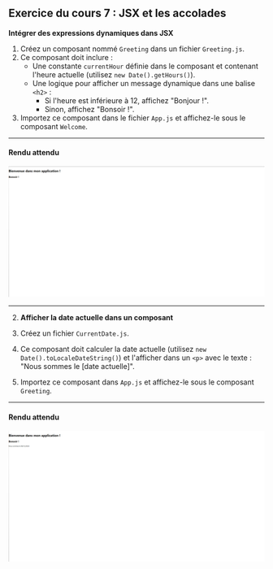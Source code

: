 
## Exercice du cours 7 : JSX et les accolades

**Intégrer des expressions dynamiques dans JSX**

1. Créez un composant nommé `Greeting` dans un fichier `Greeting.js`.
2. Ce composant doit inclure :
   - Une constante `currentHour` définie dans le composant et contenant l'heure actuelle (utilisez `new Date().getHours()`).
   - Une logique pour afficher un message dynamique dans une balise `<h2>` :
     - Si l'heure est inférieure à 12, affichez "Bonjour !".
     - Sinon, affichez "Bonsoir !".
3. Importez ce composant dans le fichier `App.js` et affichez-le sous le composant `Welcome`.

---

#### Rendu attendu
<img src="../img/rendu_exo_7_1.png" alt="rendu attendu de l'exercice">

---

2. **Afficher la date actuelle dans un composant**

1. Créez un fichier `CurrentDate.js`.
2. Ce composant doit calculer la date actuelle (utilisez `new Date().toLocaleDateString()`) et l'afficher dans un `<p>` avec le texte : "Nous sommes le [date actuelle]".
3. Importez ce composant dans `App.js` et affichez-le sous le composant `Greeting`.

---

#### Rendu attendu
<img src="../img/rendu_exo_7_2.png" alt="rendu attendu de l'exercice">